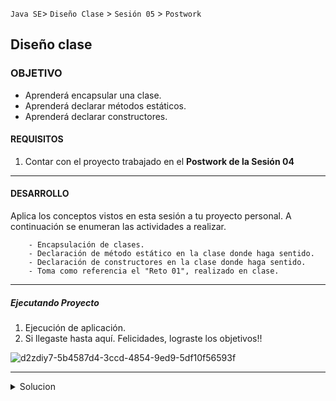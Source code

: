 
`Java SE`> `Diseño Clase` > `Sesión 05` > `Postwork`

## Diseño clase

### OBJETIVO

- Aprenderá encapsular una clase.
- Aprenderá declarar métodos estáticos.
- Aprenderá declarar constructores.

#### REQUISITOS

1. Contar con el proyecto trabajado en el <b>Postwork de la Sesión 04</b>

<hr>

#### DESARROLLO

Aplica los conceptos vistos en esta sesión a tu proyecto personal. A continuación se enumeran las actividades a realizar.
      
        - Encapsulación de clases.
        - Declaración de método estático en la clase donde haga sentido.
        - Declaración de constructores en la clase donde haga sentido. 
        - Toma como referencia el "Reto 01", realizado en clase.
        
<hr>

##### Ejecutando Proyecto

1. Ejecución de aplicación. 
2. Si llegaste hasta aquí. Felicidades, lograste los objetivos!!

![d2zdiy7-5b4587d4-3ccd-4854-9ed9-5df10f56593f](https://user-images.githubusercontent.com/56565204/67229369-ca235000-f400-11e9-9c31-ca19d9283269.png)

<hr>

<details>
	<summary>Solucion</summary>
	<p> 1. Encapsulación de clases. </p>
	<p> 2. Declaración de método estático.</p>
        <p> 3. Declaración de constructor.</p>
        <p> 4. Ejecuta Proyecto </p>
</details> 
